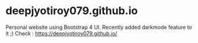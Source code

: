 # deepjyotiroy079.github.io

Personal website using Bootstrap 4 UI. Recently added darkmode feature to it ;)
Check : https://deepjyotiroy079.github.io/
